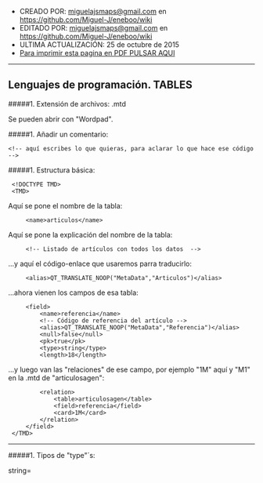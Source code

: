 * CREADO POR: miguelajsmaps@gmail.com en https://github.com/Miguel-J/eneboo/wiki
* EDITADO POR: miguelajsmaps@gmail.com en https://github.com/Miguel-J/eneboo/wiki
* ULTIMA ACTUALIZACIÓN: 25 de octubre de 2015
* [Para imprimir esta pagina en PDF PULSAR AQUI](https://gitprint.com/Miguel-J/eneboo/wiki/Lenguajes-de-programaci%C3%B3n.-TABLES)

----

Lenguajes de programación. TABLES
-----------------------------


#####1. Extensión de archivos: .mtd

Se pueden abrir con "Wordpad".

#####1. Añadir un comentario:

`<!-- aquí escribes lo que quieras, para aclarar lo que hace ese código	-->`

#####1. Estructura básica:

     <!DOCTYPE TMD>
     <TMD>

Aquí se pone el nombre de la tabla:

	     <name>articulos</name>

Aquí se pone la explicación del nombre de la tabla:

	     <!-- Listado de artículos con todos los datos	-->

...y aquí el código-enlace que usaremos parra traducirlo:

	     <alias>QT_TRANSLATE_NOOP("MetaData","Articulos")</alias>

...ahora vienen los campos de esa tabla:

	     <field>
		     <name>referencia</name>
		     <!-- Código de referencia del artículo	-->
		     <alias>QT_TRANSLATE_NOOP("MetaData","Referencia")</alias>
		     <null>false</null>
		     <pk>true</pk>
		     <type>string</type>
		     <length>18</length>

...y luego van las "relaciones" de ese campo, por ejemplo "1M" aquí y "M1" en la .mtd de "articulosagen":

		     <relation>
			     <table>articulosagen</table>
			     <field>referencia</field>
			     <card>1M</card>
		     </relation>
	     </field>
     </TMD>

---

#####1. Tipos de "type"´s:

string=

